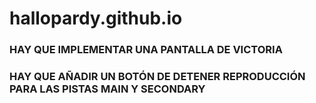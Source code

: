 # hallopardy.github.io

### HAY QUE IMPLEMENTAR UNA PANTALLA DE VICTORIA
### HAY QUE AÑADIR UN BOTÓN DE DETENER REPRODUCCIÓN PARA LAS PISTAS MAIN Y SECONDARY
